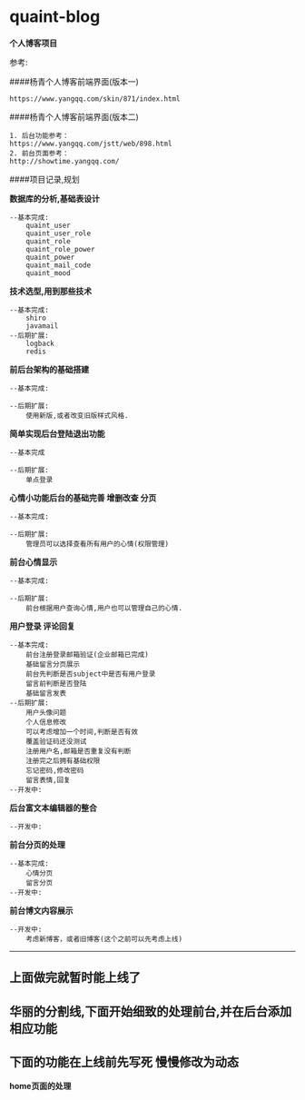 # quaint-blog

**个人博客项目**

参考:

####杨青个人博客前端界面(版本一)

    https://www.yangqq.com/skin/871/index.html

####杨青个人博客前端界面(版本二)

    1. 后台功能参考：
    https://www.yangqq.com/jstt/web/898.html
    2. 前台页面参考：
    http://showtime.yangqq.com/

####项目记录,规划

**数据库的分析,基础表设计**

    --基本完成:
        quaint_user
        quaint_user_role
        quaint_role
        quaint_role_power
        quaint_power
        quaint_mail_code
        quaint_mood
        

**技术选型,用到那些技术**

    --基本完成:
        shiro
        javamail
    --后期扩展:
        logback
        redis

**前后台架构的基础搭建**

    --基本完成:

    --后期扩展:
		使用新版,或者改变旧版样式风格.

**简单实现后台登陆退出功能**

    --基本完成

    --后期扩展:
        单点登录
    
**心情小功能后台的基础完善 增删改查 分页**
    
    --基本完成:

    --后期扩展:
        管理员可以选择查看所有用户的心情(权限管理)

**前台心情显示**
    
    --基本完成:

    --后期扩展:
        前台根据用户查询心情,用户也可以管理自己的心情.
    
**用户登录 评论回复**
    
    --基本完成:
    	前台注册登录邮箱验证(企业邮箱已完成)
    	基础留言分页展示
		前台先判断是否subject中是否有用户登录
		留言前判断是否登陆
		基础留言发表
    --后期扩展:
		用户头像问题
		个人信息修改
        可以考虑增加一个时间,判断是否有效
        覆盖验证码还没测试
        注册用户名,邮箱是否重复没有判断
        注册完之后拥有基础权限
		忘记密码,修改密码
		留言表情,回复
    --开发中:
    
**后台富文本编辑器的整合**
    
    --开发中:
    
**前台分页的处理**
    
    --基本完成:
		心情分页
		留言分页
	--开发中:
		
    
**前台博文内容展示**
    
    --开发中:
		考虑新博客，或者旧博客(这个之前可以先考虑上线)
    

    
-------------------------------------- 
   上面做完就暂时能上线了
--------------------------------------
华丽的分割线,下面开始细致的处理前台,并在后台添加相应功能
--------------------------------------
   下面的功能在上线前先写死 慢慢修改为动态
--------------------------------------

**home页面的处理**
